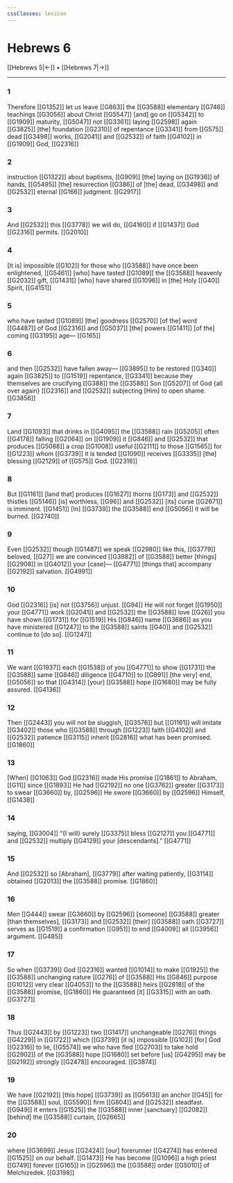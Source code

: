 ```yaml
---
cssClasses: lexicon
---
```


# Hebrews 6

[[Hebrews 5|←]] • [[Hebrews 7|→]]

---

### 1
Therefore [[G1352]] let us leave [[G863]] the [[G3588]] elementary [[G746]] teachings [[G3056]] about Christ [[G5547]] [and] go on [[G5342]] to [[G1909]] maturity, [[G5047]] not [[G3361]] laying [[G2598]] again [[G3825]] [the] foundation [[G2310]] of repentance [[G3341]] from [[G575]] dead [[G3498]] works, [[G2041]] and [[G2532]] of faith [[G4102]] in [[G1909]] God, [[G2316]]

### 2
instruction [[G1322]] about baptisms, [[G909]] [the] laying on [[G1936]] of hands, [[G5495]] [the] resurrection [[G386]] of [the] dead, [[G3498]] and [[G2532]] eternal [[G166]] judgment. [[G2917]]

### 3
And [[G2532]] this [[G3778]] we will do, [[G4160]] if [[G1437]] God [[G2316]] permits. [[G2010]]

### 4
[It is] impossible [[G102]] for those who [[G3588]] have once been enlightened, [[G5461]] [who] have tasted [[G1089]] the [[G3588]] heavenly [[G2032]] gift, [[G1431]] [who] have shared [[G1096]] in [the] Holy [[G40]] Spirit, [[G4151]]

### 5
who have tasted [[G1089]] [the] goodness [[G2570]] [of the] word [[G4487]] of God [[G2316]] and [[G5037]] [the] powers [[G1411]] [of the] coming [[G3195]] age— [[G165]]

### 6
and then [[G2532]] have fallen away— [[G3895]] to be restored [[G340]] again [[G3825]] to [[G1519]] repentance, [[G3341]] because they themselves are crucifying [[G388]] the [[G3588]] Son [[G5207]] of God {all over again} [[G2316]] and [[G2532]] subjecting [Him] to open shame. [[G3856]]

### 7
Land [[G1093]] that drinks in [[G4095]] the [[G3588]] rain [[G5205]] often [[G4178]] falling [[G2064]] on [[G1909]] it [[G846]] and [[G2532]] that produces [[G5088]] a crop [[G1008]] useful [[G2111]] to those [[G1565]] for [[G1223]] whom [[G3739]] it is tended [[G1090]] receives [[G3335]] [the] blessing [[G2129]] of [[G575]] God. [[G2316]]

### 8
But [[G1161]] [land that] produces [[G1627]] thorns [[G173]] and [[G2532]] thistles [[G5146]] [is] worthless, [[G96]] and [[G2532]] [its] curse [[G2671]] is imminent. [[G1451]] [In] [[G3739]] the [[G3588]] end [[G5056]] it will be burned. [[G2740]]

### 9
Even [[G2532]] though [[G1487]] we speak [[G2980]] like this, [[G3779]] beloved, [[G27]] we are convinced [[G3982]] of [[G3588]] better [things] [[G2908]] in [[G4012]] your [case]— [[G4771]] [things that] accompany [[G2192]] salvation. [[G4991]]

### 10
God [[G2316]] [is] not [[G3756]] unjust. [[G94]] He will not forget [[G1950]] your [[G4771]] work [[G2041]] and [[G2532]] the [[G3588]] love [[G26]] you have shown [[G1731]] for [[G1519]] His [[G846]] name [[G3686]] as you have ministered [[G1247]] to the [[G3588]] saints [[G40]] and [[G2532]] continue to [do so]. [[G1247]]

### 11
We want [[G1937]] each [[G1538]] of you [[G4771]] to show [[G1731]] the [[G3588]] same [[G846]] diligence [[G4710]] to [[G891]] [the very] end, [[G5056]] so that [[G4314]] [your] [[G3588]] hope [[G1680]] may be fully assured. [[G4136]]

### 12
Then [[G2443]] you will not be sluggish, [[G3576]] but [[G1161]] will imitate [[G3402]] those who [[G3588]] through [[G1223]] faith [[G4102]] and [[G2532]] patience [[G3115]] inherit [[G2816]] what has been promised. [[G1860]]

### 13
[When] [[G1063]] God [[G2316]] made His promise [[G1861]] to Abraham, [[G11]] since [[G1893]] He had [[G2192]] no one [[G3762]] greater [[G3173]] to swear [[G3660]] by, [[G2596]] He swore [[G3660]] by [[G2596]] Himself, [[G1438]]

### 14
saying, [[G3004]] “{I will} surely [[G3375]] bless [[G2127]] you [[G4771]] and [[G2532]] multiply [[G4129]] your [descendants].” [[G4771]]

### 15
And [[G2532]] so [Abraham], [[G3779]] after waiting patiently, [[G3114]] obtained [[G2013]] the [[G3588]] promise. [[G1860]]

### 16
Men [[G444]] swear [[G3660]] by [[G2596]] [someone] [[G3588]] greater [than themselves], [[G3173]] and [[G2532]] [their] [[G3588]] oath [[G3727]] serves as [[G1519]] a confirmation [[G951]] to end [[G4009]] all [[G3956]] argument. [[G485]]

### 17
So when [[G3739]] God [[G2316]] wanted [[G1014]] to make [[G1925]] the [[G3588]] unchanging nature [[G276]] of [[G3588]] His [[G846]] purpose [[G1012]] very clear [[G4053]] to the [[G3588]] heirs [[G2818]] of the [[G3588]] promise, [[G1860]] He guaranteed [it] [[G3315]] with an oath. [[G3727]]

### 18
Thus [[G2443]] by [[G1223]] two [[G1417]] unchangeable [[G276]] things [[G4229]] in [[G1722]] which [[G3739]] [it is] impossible [[G102]] [for] God [[G2316]] to lie, [[G5574]] we who have fled [[G2703]] to take hold [[G2902]] of the [[G3588]] hope [[G1680]] set before [us] [[G4295]] may be [[G2192]] strongly [[G2478]] encouraged. [[G3874]]

### 19
We have [[G2192]] [this hope] [[G3739]] as [[G5613]] an anchor [[G45]] for the [[G3588]] soul, [[G5590]] firm [[G804]] and [[G2532]] steadfast. [[G949]] It enters [[G1525]] the [[G3588]] inner [sanctuary] [[G2082]] [behind] the [[G3588]] curtain, [[G2665]]

### 20
where [[G3699]] Jesus [[G2424]] [our] forerunner [[G4274]] has entered [[G1525]] on our behalf. [[G1473]] He has become [[G1096]] a high priest [[G749]] forever [[G165]] in [[G2596]] the [[G3588]] order [[G5010]] of Melchizedek. [[G3198]]

